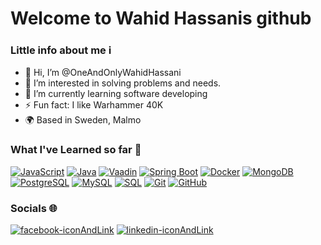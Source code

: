 # Welcome to Wahid Hassanis github

### Little info about me ℹ
- 👋 Hi, I’m @OneAndOnlyWahidHassani
- 👀 I’m interested in solving problems and needs.
- 🚀 I’m currently learning software developing
- ⚡ Fun fact: I like Warhammer 40K
- 🌍 Based in Sweden, Malmo

### What I've Learned so far 🚀

[![JavaScript](https://img.shields.io/badge/JavaScript-F7DF1E?style=for-the-badge&logo=javascript&logoColor=black)](https://developer.mozilla.org/en-US/docs/Web/JavaScript)
[![Java](https://img.shields.io/badge/Java-007396?style=for-the-badge&logo=java&logoColor=white)](https://www.java.com/)
[![Vaadin](https://img.shields.io/badge/Vaadin-00B4F0?style=for-the-badge&logo=vaadin&logoColor=white)](https://vaadin.com/)
[![Spring Boot](https://img.shields.io/badge/Spring%20Boot-6DB33F?style=for-the-badge&logo=springboot&logoColor=white)](https://spring.io/projects/spring-boot)
[![Docker](https://img.shields.io/badge/Docker-2496ED?style=for-the-badge&logo=docker&logoColor=white)](https://www.docker.com/)
[![MongoDB](https://img.shields.io/badge/MongoDB-47A248?style=for-the-badge&logo=mongodb&logoColor=white)](https://www.mongodb.com/)
[![PostgreSQL](https://img.shields.io/badge/PostgreSQL-336791?style=for-the-badge&logo=postgresql&logoColor=white)](https://www.postgresql.org/)
[![MySQL](https://img.shields.io/badge/MySQL-4479A1?style=for-the-badge&logo=mysql&logoColor=white)](https://www.mysql.com/)
[![SQL](https://img.shields.io/badge/SQL-CC2927?style=for-the-badge&logo=microsoft-sql-server&logoColor=white)](https://en.wikipedia.org/wiki/SQL)
[![Git](https://img.shields.io/badge/Git-F05032?style=for-the-badge&logo=git&logoColor=white)](https://git-scm.com/)
[![GitHub](https://img.shields.io/badge/GitHub-181717?style=for-the-badge&logo=github&logoColor=white)](https://github.com/)

### Socials 🌐

[![facebook-iconAndLink][1.1]][1]
[![linkedin-iconAndLink][2.1]][2]

<!-- links to social media icons -->

[1.1]: https://github.com/user-attachments/assets/5657c86c-1f2e-4349-aae7-6cd9cde1450e
[2.1]: https://github.com/user-attachments/assets/0d492b98-4d8e-4b44-95ba-c48707419529

<!-- links to my social media accounts -->

[1]: https://www.facebook.com/Thecoolguywhern/
[2]: https://www.linkedin.com/in/wahid-hassani-wh

